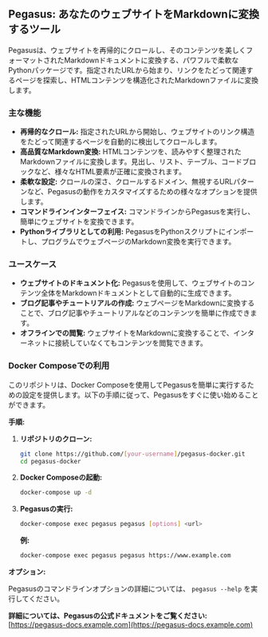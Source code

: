 ## Pegasus: あなたのウェブサイトをMarkdownに変換するツール

Pegasusは、ウェブサイトを再帰的にクロールし、そのコンテンツを美しくフォーマットされたMarkdownドキュメントに変換する、パワフルで柔軟なPythonパッケージです。指定されたURLから始まり、リンクをたどって関連するページを探索し、HTMLコンテンツを構造化されたMarkdownファイルに変換します。

###  主な機能

* **再帰的なクロール:** 指定されたURLから開始し、ウェブサイトのリンク構造をたどって関連するページを自動的に検出してクロールします。
* **高品質なMarkdown変換:** HTMLコンテンツを、読みやすく整理されたMarkdownファイルに変換します。見出し、リスト、テーブル、コードブロックなど、様々なHTML要素が正確に変換されます。
* **柔軟な設定:** クロールの深さ、クロールするドメイン、無視するURLパターンなど、Pegasusの動作をカスタマイズするための様々なオプションを提供します。
* **コマンドラインインターフェイス:** コマンドラインからPegasusを実行し、簡単にウェブサイトを変換できます。
* **Pythonライブラリとしての利用:** PegasusをPythonスクリプトにインポートし、プログラムでウェブページのMarkdown変換を実行できます。

###  ユースケース

* **ウェブサイトのドキュメント化:** Pegasusを使用して、ウェブサイトのコンテンツ全体をMarkdownドキュメントとして自動的に生成できます。
* **ブログ記事やチュートリアルの作成:** ウェブページをMarkdownに変換することで、ブログ記事やチュートリアルなどのコンテンツを簡単に作成できます。
* **オフラインでの閲覧:** ウェブサイトをMarkdownに変換することで、インターネットに接続していなくてもコンテンツを閲覧できます。

### Docker Composeでの利用

このリポジトリは、Docker Composeを使用してPegasusを簡単に実行するための設定を提供します。以下の手順に従って、Pegasusをすぐに使い始めることができます。

**手順:**

1. **リポジトリのクローン:**

   ```bash
   git clone https://github.com/[your-username]/pegasus-docker.git
   cd pegasus-docker
   ```

2. **Docker Composeの起動:**

   ```bash
   docker-compose up -d
   ```

3. **Pegasusの実行:**

   ```bash
   docker-compose exec pegasus pegasus [options] <url>
   ```

   **例:**

   ```bash
   docker-compose exec pegasus pegasus https://www.example.com
   ```

**オプション:**

Pegasusのコマンドラインオプションの詳細については、 `pegasus --help` を実行してください。

**詳細については、Pegasusの公式ドキュメントをご覧ください:** [https://pegasus-docs.example.com](https://pegasus-docs.example.com) 
